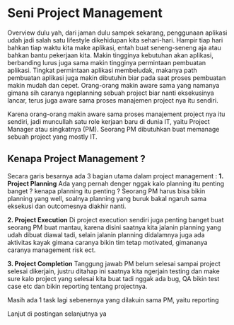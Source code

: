# Seni Project Management

Overview dulu yah, dari jaman dulu sampek sekarang, penggunaan aplikasi udah jadi salah satu lifestyle dikehidupan kita sehari-hari. Hampir tiap hari bahkan tiap waktu kita make aplikasi, entah buat seneng-seneng aja atau bahkan bantu pekerjaan kita.
Makin tingginya kebutuhan akan aplikasi, berbanding lurus juga sama makin tingginya permintaan pembuatan aplikasi. Tingkat permintaan aplikasi membeludak, makanya path pembuatan aplikasi juga makin dibutuhin biar pada saat proses pembuatan makin mudah dan cepet.
Orang-orang makin aware sama yang namanya gimana sih caranya ngeplanning sebuah project biar nanti eksekusinya lancar, terus juga aware sama proses manajemen project nya itu sendiri.

Karena orang-orang makin aware sama proses manajement project nya itu sendiri, jadi muncullah satu role kerjaan baru di dunia IT, yaitu Project Manager atau singkatnya (PM). Seorang PM dibutuhkan buat memanage sebuah project yang mostly IT.

## Kenapa Project Management ?

Secara garis besarnya ada 3 bagian utama dalam project management :
**1. Project Planning**
Ada yang pernah denger nggak kalo planning itu penting banget ? kenapa planning itu penting ? 
Seorang PM harus bisa bikin planning yang well, soalnya planning yang buruk bakal ngaruh sama eksekusi dan outcomesnya diakhir nanti. 

**2. Project Execution**
Di project execution sendiri juga penting banget buat seorang PM buat mantau, karena disini saatnya kita jalanin planning yang udah dibuat diawal tadi, selain jalanin planning didalamnya juga ada aktivitas kayak gimana caranya bikin tim tetap motivated, gimananya caranya management risk ect. 

**3. Project Completion**
Tanggung jawab PM belum selesai sampai project selesai dikerjain, justru ditahap ini saatnya kita ngerjain testing dan make sure kalo project yang selesai kita buat tadi nggak ada bug, QA bikin test case etc dan bikin reporting tentang projectnya.

Masih ada 1 task lagi sebenernya yang dilakuin sama PM, yaitu reporting

Lanjut di postingan selanjutnya ya
